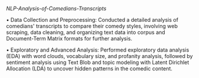 *NLP-Analysis-of-Comedians-Transcripts*

• Data Collection and Preprocessing: Conducted a detailed analysis of comedians' transcripts to compare their comedy styles, involving web scraping, data cleaning, and organizing text data into corpus and Document-Term Matrix formats for further analysis.

• Exploratory and Advanced Analysis: Performed exploratory data analysis (EDA) with word clouds, vocabulary size, and profanity analysis, followed by sentiment analysis using Text Blob and topic modeling with Latent Dirichlet Allocation (LDA) to uncover hidden patterns in the comedic content.
